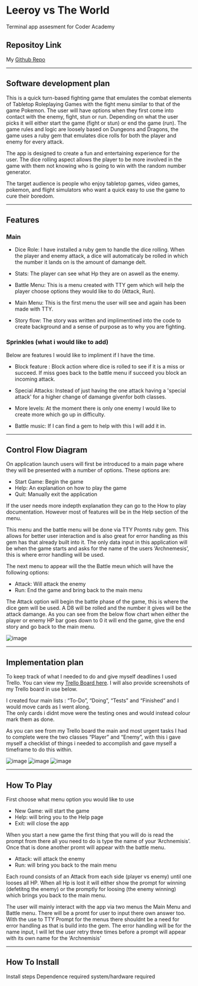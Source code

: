 
# Leeroy vs The World 

Terminal app assesment for Coder Academy

## Repositoy Link
My [Github Repo](https://github.com/ameliaxjones/Leeroy_vs_The_World)
___
## Software development plan

This is a quick turn-based fighting game that emulates the combat elements of Tabletop Roleplaying Games 
with the fight menu similar to that of the game Pokemon. 
The user will have options when they first come into contact 
with the enemy, fight, stun or run. Depending on what the 
user picks it will either start the game (fight or stun) 
or end the game (run).  The game rules and logic are loosely 
based on Dungeons and Dragons, the game uses a ruby gem 
that emulates dice rolls for both the player and enemy 
for every attack.  

The app is designed to create a fun and entertaining
 experience for the user. The dice rolling aspect 
 allows the player to be more involved in the game 
 with them not knowing who is going to win with the
random number generator. 

The target audience is people who enjoy tabletop games, 
video games, pokemon, and flight simulators who want a 
quick easy to use the game to cure their boredom.

___

## Features

### Main

- Dice Role: I have installed a ruby gem to handle the dice rolling. When the player and enemy attack, a dice will automaticaly be rolled in which the number it lands on is the amount of damange delt. 
 
- Stats: The player can see what Hp they are on aswell as the enemy.
 
- Battle Menu: This is a menu created with TTY gem which will help the player choose options they would like to do (Attack, Run).
 
- Main Menu: This is the first menu the user will see and again has been made with TTY.
 
- Story flow: The story was written and implimentined into the code to create  background and a sense of purpose as to why you are fighting. 

### Sprinkles (what i would like to add)

Below are features I would like to impliment if I have the 
time.

- Block feature : Block action where dice is rolled to see if it is a miss or succeed. If miss goes back to the battle
menu if succeed you block an incoming attack.

- Special Attacks: Instead of just having the one attack having a 'special attack' for a higher change of damange givenfor both classes. 

- More levels: At the moment there is only one enemy I would like to create more which go up in difficulty. 
 
- Battle music: If I can find a gem to help with this I will add it in.
___

## Control Flow Diagram

On application launch users will first be introduced to a main
 page where they will be presented with a number of options.
These options are:
- Start Game: Begin the game
- Help: An explanation on how to play the game
- Quit: Manually exit the application

If the user needs more indepth explanation they can go to 
the How to play documentation. However most of features 
will be in the Help section of the menu.

This menu and the battle menu will be done via TTY Promts 
ruby gem. This allows for better user interaction and is 
also great for error handling as this gem has that already 
built into it.  The only data input in this application will
 be when the game starts and asks for the name of the users 
 ‘Archnemesis’, this is where error handling will be used. 

The next menu to appear will the the Battle meun which will 
have the following options: 

- Attack: Will attack the enemy 
- Run: End the game and bring back to the main menu

The Attack option will begin the battle phase of the game, 
this is where the dice gem will be used. A D8 will be rolled 
and the number it gives will be the attack damange. 
As you can see from the below flow chart when either 
the player or enemy HP bar goes down to 0 it will end the game, 
give the end story and go back to the main menu.


![image](docs/Contact.png)
___

## Implementation plan 


To keep track of what I needed to do and give myself 
deadlines I used Trello. You can view my [Trello Board here](https://trello.com/b/cnMfHVYx/terminal-app).
 I will also provide screenshots of my Trello board 
in use below.  

I created four main lists : “To-Do”, “Doing”, “Tests” and 
“Finished” and I would move cards as I went along.  
The only cards i didnt move were the testing ones and 
would instead colour mark them as done. 

As you can see from my Trello board the main and most 
urgent tasks I had to complete  were the  two classes 
“Player” and “Enemy”, with this i gave myself a checklist 
of things i needed to accomplish and gave myself a timeframe 
to do this within.  




![image](docs/Contact.png)
![image](docs/Contact.png)
![image](docs/Contact.png)
___

## How To Play

First choose what menu option you would like to use 
- New Game: will start the game 
- Help: will bring you to the Help page
- Exit: will close the app

When you start a new game the first thing that you will do is read the prompt from there all you need to do is type the name of your ‘Archnemisis’. Once that is done another promt will appear with the battle menu. 

- Attack: will attack the enemy
- Run: will bring you back to the main menu

Each round consists of an Attack from each side (player vs enemy) until one looses all HP.  When all Hp is lost it will either show the prompt for winning (defetitng the enemy) or the promptly for loosing (the enemy winning) which brings you back to the main menu. 

The user will mainly interact with the app via two menus the Main Menu and Battle menu. There will be a promt for user to input there own answer too. With the use to TTY Prompt for the menus there shouldnt be a need for error handling as that is build into the gem.  The error handling will be for the name input, I will let the user retry three times before a prompt will appear with its own name for the ‘Archnemisis’

___

## How To Install

Install steps
Dependence required
system/hardware required

